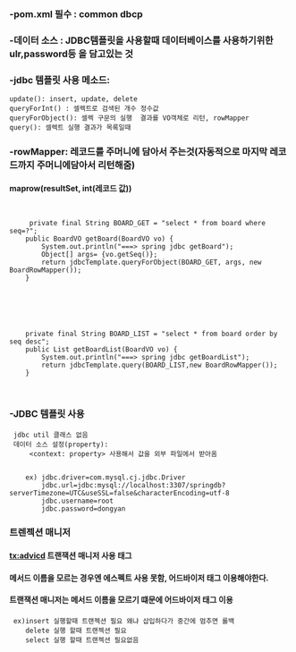 ### -pom.xml 필수 : common dbcp

### -데이터 소스 : JDBC템플릿을 사용할때 데이터베이스를 사용하기위한 ulr,password등 을 담고있는 것

### -jdbc 템플릿 사용 메소드:
 	update(): insert, update, delete
 	queryForInt() : 셀렉트로 검색된 개수 정수값
	queryForObject(): 셀렉 구문의 실행  결과를 VO객체로 리턴, rowMapper 
 	query(): 셀렉트 실행 결과가 목록일때

### -rowMapper: 레코드를 주머니에 담아서 주는것(자동적으로 마지막 레코드까지 주머니에담아서 리턴해줌)
#### 	maprow(resultSet, int(레코드 값))

<pre>
<code>

     private final String BOARD_GET = "select * from board where seq=?";
    public BoardVO getBoard(BoardVO vo) {
		System.out.println("===> spring jdbc getBoard");
		Object[] args= {vo.getSeq()};
		return jdbcTemplate.queryForObject(BOARD_GET, args, new BoardRowMapper());
	}


</code>
</pre>

<pre>
<code>

    private final String BOARD_LIST = "select * from board order by seq desc";
    public List<BoardVO> getBoardList(BoardVO vo) {
		System.out.println("===> spring jdbc getBoardList");
		return jdbcTemplate.query(BOARD_LIST,new BoardRowMapper());
	}

</code>
</pre>

### -JDBC 템플릿 사용
     jdbc util 클래스 없음
     데이터 소스 설정(property):
         <context: property> 사용해서 값을 외부 파일에서 받아옴
	

        ex) jdbc.driver=com.mysql.cj.jdbc.Driver
            jdbc.url=jdbc:mysql://localhost:3307/springdb?serverTimezone=UTC&useSSL=false&characterEncoding=utf-8
            jdbc.username=root
            jdbc.password=dongyan




### 트렌젝션 매니저
####	<tx:advicd> 트랜잭션 매니저 사용 태그
####	메서드 이름을 모르는 경우엔 에스펙트 사용 못함, 어드바이저 태그 이용해야한다.
#### 	트랜잭션 매니저는 메서드 이름을 모르기 떄문에 어드바이저 태그 이용
	 ex)insert 실행할때 트랜젝션 필요 왜냐 삽입하다가 중간에 멈추면 롤백
	    delete 실행 할때 트랜젝션 필요
	    select 실행 할때 트랜젝션 필요없음



